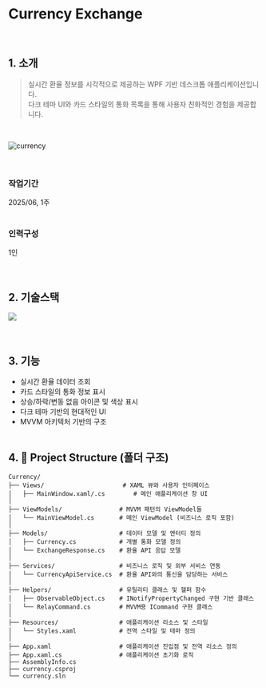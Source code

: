 # Currency Exchange
<br />

## 1. 소개
> 실시간 환율 정보를 시각적으로 제공하는 WPF 기반 데스크톱 애플리케이션입니다. <br />
> 다크 테마 UI와 카드 스타일의 통화 목록을 통해 사용자 친화적인 경험을 제공합니다.

<br />

![currency](https://github.com/user-attachments/assets/0f060b59-8fa2-4178-9cf2-66458618cb29)

<br />

### 작업기간
2025/06, 1주
<br /><br />

### 인력구성
1인
<br /><br /><br />

## 2. 기술스택

<img src ="https://img.shields.io/badge/C_sharp-003545.svg?&style=for-the-badge&logo=Csharp&logoColor=brown"/>  <br /><br /> <br />

## 3. 기능 
- 실시간 환율 데이터 조회
- 카드 스타일의 통화 정보 표시
- 상승/하락/변동 없음 아이콘 및 색상 표시
- 다크 테마 기반의 현대적인 UI
- MVVM 아키텍처 기반의 구조
<br /><br />

## 4. 📂 Project Structure (폴더 구조)
```
Currency/
├── Views/                      # XAML 뷰와 사용자 인터페이스
│   ├── MainWindow.xaml/.cs        # 메인 애플리케이션 창 UI
│
├── ViewModels/                # MVVM 패턴의 ViewModel들
│   └── MainViewModel.cs       # 메인 ViewModel (비즈니스 로직 포함)
│
├── Models/                    # 데이터 모델 및 엔터티 정의
│   ├── Currency.cs            # 개별 통화 모델 정의
│   └── ExchangeResponse.cs    # 환율 API 응답 모델
│
├── Services/                  # 비즈니스 로직 및 외부 서비스 연동
│   └── CurrencyApiService.cs  # 환율 API와의 통신을 담당하는 서비스
│
├── Helpers/                   # 유틸리티 클래스 및 헬퍼 함수
│   ├── ObservableObject.cs    # INotifyPropertyChanged 구현 기반 클래스
│   └── RelayCommand.cs        # MVVM용 ICommand 구현 클래스
│
├── Resources/                 # 애플리케이션 리소스 및 스타일
│   └── Styles.xaml            # 전역 스타일 및 테마 정의
│
├── App.xaml                   # 애플리케이션 진입점 및 전역 리소스 정의
├── App.xaml.cs                # 애플리케이션 초기화 로직
├── AssemblyInfo.cs           
├── currency.csproj           
└── currency.sln              

```
<br /><br />



